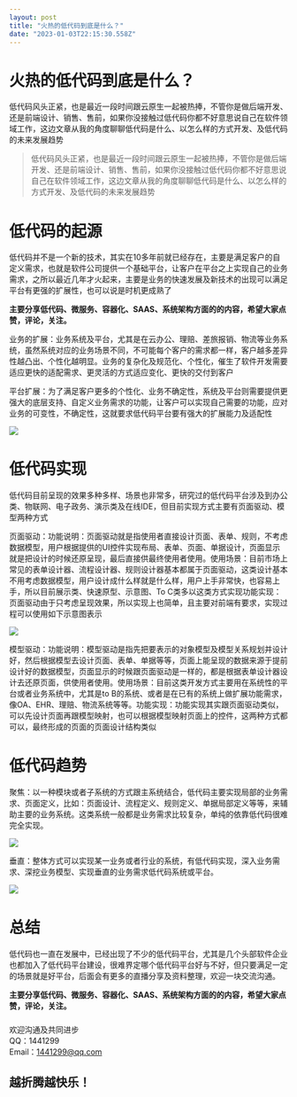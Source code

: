 ```yaml
---
layout: post
title: "火热的低代码到底是什么？"
date: "2023-01-03T22:15:30.558Z"
---
```

火热的低代码到底是什么？
============

低代码风头正紧，也是最近一段时间跟云原生一起被热捧，不管你是做后端开发、还是前端设计、销售、售前，如果你没接触过低代码你都不好意思说自己在软件领域工作，这边文章从我的角度聊聊低代码是什么、以怎么样的方式开发、及低代码的未来发展趋势

> 低代码风头正紧，也是最近一段时间跟云原生一起被热捧，不管你是做后端开发、还是前端设计、销售、售前，如果你没接触过低代码你都不好意思说自己在软件领域工作，这边文章从我的角度聊聊低代码是什么、以怎么样的方式开发、及低代码的未来发展趋势

低代码的起源
======

低代码并不是一个新的技术，其实在10多年前就已经存在，主要是满足客户的自定义需求，也就是软件公司提供一个基础平台，让客户在平台之上实现自己的业务需求，之所以最近几年才火起来，主要是业务的快速发展及新技术的出现可以满足平台有更强的扩展性，也可以说是时机更成熟了

**主要分享低代码、微服务、容器化、SAAS‬、系统架构方面的的‬内容‬‬，希望‬大家‬点赞‬，评论，关注‬。**

业务的扩展：业务系统及平台，尤其是在云办公、理赔、差旅报销、物流等业务系统，虽然系统对应的业务场景不同，不可能每个客户的需求都一样，客户越多差异性越凸出、个性化越明显。业务的复杂化及规范化、个性化，催生了软件开发需要适应更快的适配需求、更灵活的方式适应变化、更快的交付到客户

平台扩展：为了满足客户更多的个性化、业务不确定性，系统及平台则需要提供更强大的底层支持、自定义业务需求的功能，让客户可以实现自己需要的功能，应对业务的可变性，不确定性，这就要求低代码平台要有强大的扩展能力及适配性

![](https://mp.toutiao.com/mp/agw/article_material/open_image/get?code=ZjUyMjUzMWQ3Njg2NGI0NmY4ODI2NDhjZGE2NzA3ZTUsMTY3MjczMjc3NDk4Ng==)

低代码实现
=====

低代码目前呈现的效果多种多样、场景也非常多，研究过的低代码平台涉及到办公类、物联网、电子政务、演示类及在线IDE，但目前实现方式主要有页面驱动、模型两种方式

页面驱动：功能说明：页面驱动就是指使用者直接设计页面、表单、规则，不考虑数据模型，用户根据提供的UI控件实现布局、表单、页面、单据设计，页面显示就是把设计的时候还原呈现，最后直接供最终使用者使用。使用场景：目前市场上常见的表单设计器、流程设计器、规则设计器基本都属于页面驱动，这类设计基本不用考虑数据模型，用户设计成什么样就是什么样，用户上手非常快，也容易上手，所以目前展示类、快速原型、示意图、To C类多以这类方式实现功能实现：页面驱动由于只考虑呈现效果，所以实现上也简单，且主要对前端有要求，实现过程可以使用如下示意图表示

![](https://mp.toutiao.com/mp/agw/article_material/open_image/get?code=OTkwYmJlMjZjYmMzMGQ4MmYwODQ3ZDRhYjc2ZmRkMTMsMTY3MjczMjc3NDk4Ng==)

模型驱动：功能说明：模型驱动是指先把要表示的对象模型及模型关系规划并设计好，然后根据模型去设计页面、表单、单据等等，页面上能呈现的数据来源于提前设计好的数据模型，页面显示的时候跟页面驱动是一样的，都是根据表单设计器设计去还原页面，供使用者使用。使用场景：目前这类开发方式主要用在系统性的平台或者业务系统中，尤其是to B的系统、或者是在已有的系统上做扩展功能需求，像OA、EHR、理赔、物流系统等等。功能实现：功能实现其实跟页面驱动类似，可以先设计页面再跟模型映射，也可以根据模型映射页面上的控件，这两种方式都可以，最终形成的页面的页面设计结构类似

低代码趋势
=====

聚焦：以一种模块或者子系统的方式跟主系统结合，低代码主要实现局部的业务需求、页面定义，比如：页面设计、流程定义、规则定义、单据局部定义等等，来辅助主要的业务系统。这类系统一般都是业务需求比较复杂，单纯的依靠低代码很难完全实现。

![](https://mp.toutiao.com/mp/agw/article_material/open_image/get?code=MDJkYTA3YjMwNzQ4MWQxNzVmMjVkNjQ0MDA4NTA5ZjksMTY3MjczMjc3NDk4Ng==)

垂直：整体方式可以实现某一业务或者行业的系统，有低代码实现，深入业务需求、深挖业务模型、实现垂直的业务需求低代码系统或平台。

![](https://mp.toutiao.com/mp/agw/article_material/open_image/get?code=MTZlODViNzMxZjJkNzhiMzViNDBkNjAxYWNhOGE2NDAsMTY3MjczMjc3NDk4Ng==)

总结
==

低代码也一直在发展中，已经出现了不少的低代码平台，尤其是几个头部软件企业也都加入了低代码平台建设，很难界定哪个低代码平台好与不好，但只要满足一定的场景就是好平台，后面会有更多的直播分享及资料整理，欢迎一块交流沟通。

**主要分享低代码、微服务、容器化、SAAS‬、系统架构方面的的‬内容‬‬，希望‬大家‬点赞‬，评论，关注‬。**

###   
欢迎沟通及共同进步  
QQ：1441299  
Email：1441299@qq.com  

越折腾越快乐！
-------